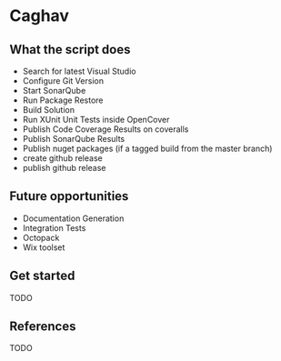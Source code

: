 # Caghav

## What the script does

* Search for latest Visual Studio
* Configure Git Version
* Start SonarQube
* Run Package Restore
* Build Solution
* Run XUnit Unit Tests inside OpenCover
* Publish Code Coverage Results on coveralls
* Publish SonarQube Results
* Publish nuget packages (if a tagged build from the master branch)
* create github release
* publish github release

## Future opportunities

* Documentation Generation
* Integration Tests
* Octopack
* Wix toolset

## Get started

TODO

## References

TODO
